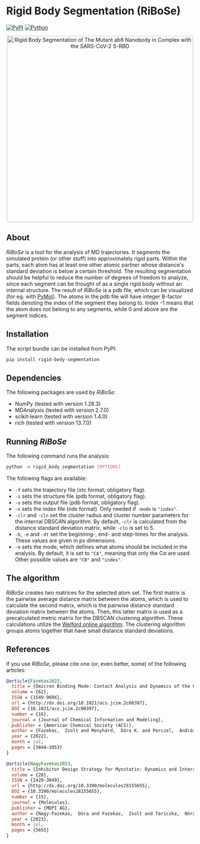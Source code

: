 # Rigid Body Segmentation (RiBoSe)

[![PyPI](https://img.shields.io/pypi/v/rigid-body-segmentation)](https://pypi.org/project/rigid-body-segmentation)
[![Python](https://img.shields.io/badge/Python-3.11-blue)](https://www.python.org/)

<p align="middle">
<img
 src="https://github.com/fazekaszs/rigid_body_segmentation/tree/master/imgs/ab8_rbd_test_compressed.gif"
 alt="Rigid Body Segmentation of The Mutant ab8 Nanobody in Complex with the SARS-CoV-2 S-RBD"
 width=500
>
</p>

## About

_RiBoSe_ is a tool for the analysis of MD trajectories.
It segments the simulated protein (or other stuff) into approximately rigid parts.
Within the parts, each atom has at least one other atomic partner whose distance's
 standard deviation is below a certain threshold.
The resulting segmentation should be helpful to reduce the number of degrees of 
 freedom to analyze, since each segment can be thought of as a single rigid body
 without an internal structure.
The result of _RiBoSe_ is a pdb file, which can be visualized (for eg. with [PyMol](https://pymol.org/2/)).
The atoms in the pdb file will have integer B-factor fields denoting the index of the
 segment they belong to.
Index -1 means that the atom does not belong to any segments, while 0 and above are the
 segment indices.

## Installation

The script bundle can be installed from PyPI:

```bash
pip install rigid-body-segmentation
```

## Dependencies

The following packages are used by _RiBoSe_:
- NumPy (tested with version 1.26.3)
- MDAnalysis (tested with version 2.7.0)
- scikit-learn (tested with version 1.4.0)
- rich (tested with version 13.7.0)

## Running _RiBoSe_

The following command runs the analysis:

```bash
python -m rigid_body_segmentation [OPTIONS]
```

The following flags are available:
- `-f` sets the trajectory file (xtc format, obligatory flag).
- `-s` sets the structure file (pdb format, obligatory flag).
- `-o` sets the output file (pdb format, obligatory flag).
- `-n` sets the index file (ndx format). Only needed if `-mode` is `"index"`.
- `-clr` and `-cln` set the cluster radius and cluster number parameters
 for the internal DBSCAN algorithm. By default, `-clr` is calculated from the
 distance standard deviation matrix, while `-cln` is set to 5.
- `-b`, `-e` and `-dt` set the beginning-, end- and step-times for the analysis.
 These values are given in ps dimensions.
- `-m` sets the mode, which defines what atoms should be included in the analysis.
 By default, it is set to `"CA"`, meaning that only the C&alpha; are used. Other
 possible values are `"CB"` and `"index"`.

## The algorithm

_RiBoSe_ creates two matrices for the selected atom set. 
The first matrix is the pairwise average distance matrix between the atoms, which
 is used to calculate the second matrix, which is the pairwise distance standard
 deviation matrix between the atoms.
Then, this latter matrix is used as a precalculated metric matrix for the DBSCAN 
 clustering algorithm.
These calculations utilize the 
 [Welford online algorithm](https://en.wikipedia.org/wiki/Algorithms_for_calculating_variance#Online).
The clustering algorithm groups atoms together that have small distance standard deviations.

## References

If you use _RiBoSe_, please cite one (or, even better, some) of the following articles:

```bibtex
@article{Fazekas2022,
  title = {Omicron Binding Mode: Contact Analysis and Dynamics of the Omicron Receptor-Binding Domain in Complex with ACE2},
  volume = {62},
  ISSN = {1549-960X},
  url = {http://dx.doi.org/10.1021/acs.jcim.2c00397},
  DOI = {10.1021/acs.jcim.2c00397},
  number = {16},
  journal = {Journal of Chemical Information and Modeling},
  publisher = {American Chemical Society (ACS)},
  author = {Fazekas,  Zsolt and Menyhárd,  Dóra K. and Perczel,  András},
  year = {2022},
  month = jul,
  pages = {3844–3853}
}
```
```bibtex
@article{NagyFazekas2023,
  title = {Inhibitor Design Strategy for Myostatin: Dynamics and Interaction Networks Define the Affinity and Release Mechanisms of the Inhibited Complexes},
  volume = {28},
  ISSN = {1420-3049},
  url = {http://dx.doi.org/10.3390/molecules28155655},
  DOI = {10.3390/molecules28155655},
  number = {15},
  journal = {Molecules},
  publisher = {MDPI AG},
  author = {Nagy-Fazekas,  Dóra and Fazekas,  Zsolt and Taricska,  Nóra and Stráner,  Pál and Karancsiné Menyhárd,  Dóra and Perczel,  András},
  year = {2023},
  month = jul,
  pages = {5655}
}
```